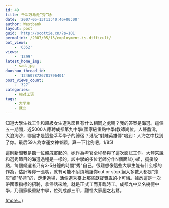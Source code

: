 ```yaml
---
id: 49
title: 千军万马走“秀”场
date: '2007-05-13T11:40:46+00:00'
author: Westbank
layout: post
guid: 'http://scottie.cn/?p=101'
permalink: /2007/05/13/employment-is-difficult/
bot_views:
    - '6352'
views:
    - '1399'
latest_home_img:
    - sad.jpg
duoshuo_thread_id:
    - '1246078726781796401'
post_views_count:
    - '327'
categories:
    - 相对无语
tags:
    - 大学生
    - 就业
---
```


知道大學生找工作和超級女生選秀節目有什么相同之處嗎？我的答案是海選。這個五一期間，近5000人應聘成都第九中學(國家級重點中學)教師崗位，人聲鼎沸，大浪淘沙，哪里才是這些莘莘學子的歸宿？港版"射雕英雄傳"唱到：人海之中找到了你。最后59人為幸運女神眷顧。算一下比例吧，1/85!

這則新聞我是聽一位親戚擺起的，她作為考官全程參與了這次面試工作。大體來說和選秀節目的海選過程是一樣的。該中學的多位老師分作N個面試小組，擺攤設點，每個候選者只有3-5分鐘的時間"秀"自己。很難想像這些大學生能有什么樣的作為，估計等你一張嘴，就有可能不耐煩地讓你cut or stop.絕大多數人都是"炮灰"或"墊背"的，走走過場，活像選秀臺上那些獻寶賣乖的小可憐。據悉這是一次帶國家指標的招聘，拿俗話來說，就是正式工而非臨時工。成都九中又名樹德中學，乃國家級重點中學，位列成都三甲，難怪大家趨之若鶩。

 [<span aria-label="Continue reading 千军万马走“秀”场">(more…)</span>](http://farbank.net/2007/05/13/employment-is-difficult/#more-49)